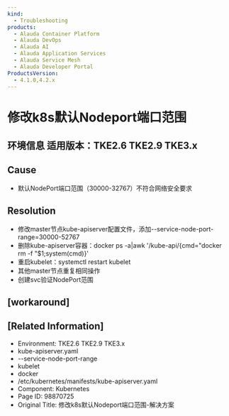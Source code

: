 ```yaml
---
kind:
  - Troubleshooting
products:
  - Alauda Container Platform
  - Alauda DevOps
  - Alauda AI
  - Alauda Application Services
  - Alauda Service Mesh
  - Alauda Developer Portal
ProductsVersion:
  - 4.1.0,4.2.x
---
```

<!-- A type of document that involves encountering a fault, diagnosing it, performing root cause analysis, and providing solutions. -->

# 修改k8s默认Nodeport端口范围

## 环境信息 适用版本：TKE2.6 TKE2.9 TKE3.x

## Cause
- 默认NodePort端口范围（30000-32767）不符合网络安全要求

## Resolution
- 修改master节点kube-apiserver配置文件，添加--service-node-port-range=30000-52767
- 删除kube-apiserver容器：docker ps -a|awk '/kube-api/{cmd="docker rm -f "$1;system(cmd)}'
- 重启kubelet：systemctl restart kubelet
- 其他master节点重复相同操作
- 创建svc验证NodePort范围

## [workaround]

## [Related Information]
- Environment: TKE2.6 TKE2.9 TKE3.x
- kube-apiserver.yaml
- --service-node-port-range
- kubelet
- docker
- /etc/kubernetes/manifests/kube-apiserver.yaml
- Component: Kubernetes
- Page ID: 98870725
- Original Title: 修改k8s默认Nodeport端口范围-解决方案
